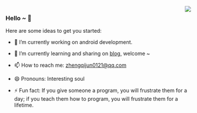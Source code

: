 <img align="right" src="https://github-readme-stats-squirrel.vercel.app/api?username=zhengqijun0121&show_icons=true&icon_color=CE1D2D&text_color=718096&bg_color=ffffff&hide_title=true" />

### Hello ~ 👋

Here are some ideas to get you started:

- 🔭 I’m currently working on android development. 

- 🌱 I’m currently learning and sharing on [blog](https://zhengqijun0121.github.io), welcome ~

- 📫 How to reach me: [zhengqijun0121@qq.com](mailto:zhengqijun0121@qq.com)

- 😄 Pronouns: Interesting soul

- ⚡ Fun fact: If you give someone a program, you will frustrate them for a day; if you teach them how to program, you will frustrate them for a lifetime.

<!--
**zhengqijun0121/zhengqijun0121** is a ✨ _special_ ✨ repository because its `README.md` (this file) appears on your GitHub profile.

Here are some ideas to get you started:

- 🔭 I’m currently working on ...
- 🌱 I’m currently learning ...
- 👯 I’m looking to collaborate on ...
- 🤔 I’m looking for help with ...
- 💬 Ask me about ...
- 📫 How to reach me: ...
- 😄 Pronouns: ...
- ⚡ Fun fact: ...
-->
